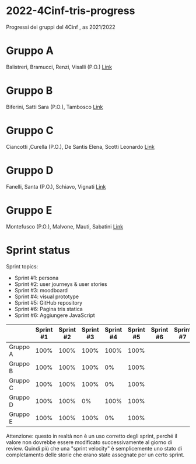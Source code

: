 # 2022-4Cinf-tris-progress
Progressi dei gruppi del 4Cinf , as 2021/2022

# Gruppo A
Balistreri, Bramucci, Renzi, Visalli (P.O.)
[Link](https://github.com/Manel2638/TicTacToe)

# Gruppo B
Biferini, Satti Sara (P.O.), Tambosco
[Link](https://github.com/SaraSatti/Tic-tac-toe-4Cinf)

# Gruppo C
Ciancotti ,Curella (P.O.), De Santis Elena, Scotti Leonardo
[Link](https://github.com/Fedele0/tris)

# Gruppo D
Fanelli, Santa (P.O.), Schiavo, Vignati
[Link](https://github.com/eradrian/TicTacToe-Gruppo-D)

# Gruppo E
Montefusco (P.O.), Malvone, Mauti, Sabatini
[Link](https://github.com/thekiddcixy/Sprint_5)

# Sprint status

Sprint topics:
- Sprint #1: persona
- Sprint #2: user journeys & user stories
- Sprint #3: moodboard
- Sprint #4: visual prototype
- Sprint #5: GitHub repository
- Sprint #6: Pagina tris statica
- Sprint #6: Aggiungere JavaScript


|  | Sprint #1  | Sprint #2 | Sprint #3 | Sprint #4 | Sprint #5 |Sprint #6 |Sprint #7 |
|--|--|--|--|--|--|--|--|
|Gruppo A|100%|100%|100%|100%|  100%|||
|Gruppo B|100%|100%|100%|  0%|  100%|||
|Gruppo C|100%|100%|100%|  0%|  100%|||
|Gruppo D|100%|100%|  0%|100%|  100%|||
|Gruppo E|100%|100%|100%|  0%|  100%|||

Attenzione: questo in realtà non è un uso corretto degli sprint, perché il valore non dovrebbe essere modificato successivamente al giorno di review. Quindi più che una "sprint velocity" è semplicemente uno stato di completamento delle storie che erano state assegnate per un certo sprint.
